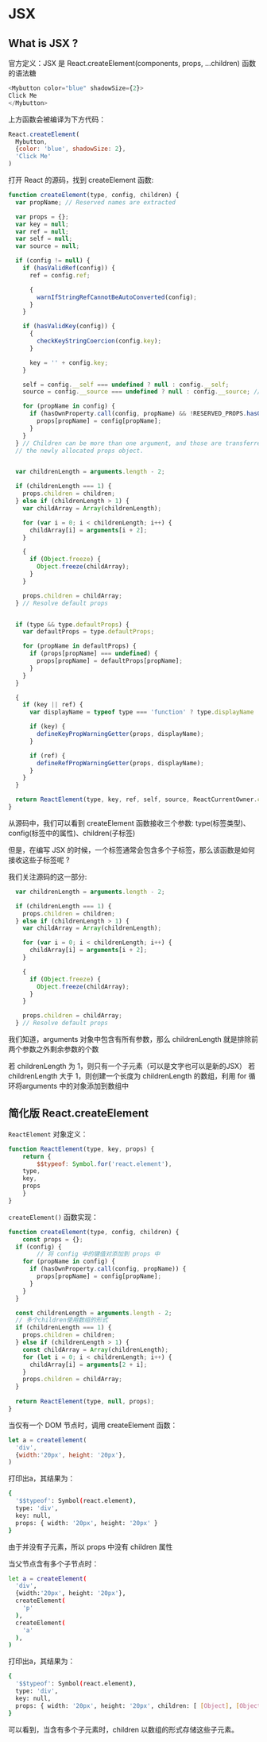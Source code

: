 
# JSX


## **What is JSX ?**


官方定义：JSX 是 React.createElement(components, props, ...children) 函数的语法糖


```javascript
<Mybutton color="blue" shadowSize={2}>
Click Me
</Mybutton>
```


上方函数会被编译为下方代码：


```javascript
React.createElement(
  Mybutton,
  {color: 'blue', shadowSize: 2},
  'Click Me'
)
```


打开 React 的源码，找到 createElement 函数:


```javascript
function createElement(type, config, children) {
  var propName; // Reserved names are extracted

  var props = {};
  var key = null;
  var ref = null;
  var self = null;
  var source = null;

  if (config != null) {
    if (hasValidRef(config)) {
      ref = config.ref;

      {
        warnIfStringRefCannotBeAutoConverted(config);
      }
    }

    if (hasValidKey(config)) {
      {
        checkKeyStringCoercion(config.key);
      }

      key = '' + config.key;
    }

    self = config.__self === undefined ? null : config.__self;
    source = config.__source === undefined ? null : config.__source; // Remaining properties are added to a new props object

    for (propName in config) {
      if (hasOwnProperty.call(config, propName) && !RESERVED_PROPS.hasOwnProperty(propName)) {
        props[propName] = config[propName];
      }
    }
  } // Children can be more than one argument, and those are transferred onto
  // the newly allocated props object.


  var childrenLength = arguments.length - 2;

  if (childrenLength === 1) {
    props.children = children;
  } else if (childrenLength > 1) {
    var childArray = Array(childrenLength);

    for (var i = 0; i < childrenLength; i++) {
      childArray[i] = arguments[i + 2];
    }

    {
      if (Object.freeze) {
        Object.freeze(childArray);
      }
    }

    props.children = childArray;
  } // Resolve default props


  if (type && type.defaultProps) {
    var defaultProps = type.defaultProps;

    for (propName in defaultProps) {
      if (props[propName] === undefined) {
        props[propName] = defaultProps[propName];
      }
    }
  }

  {
    if (key || ref) {
      var displayName = typeof type === 'function' ? type.displayName || type.name || 'Unknown' : type;

      if (key) {
        defineKeyPropWarningGetter(props, displayName);
      }

      if (ref) {
        defineRefPropWarningGetter(props, displayName);
      }
    }
  }

  return ReactElement(type, key, ref, self, source, ReactCurrentOwner.current, props);
}
```


从源码中，我们可以看到 createElement 函数接收三个参数: type(标签类型)、config(标签中的属性)、children(子标签)


但是，在编写 JSX 的时候，一个标签通常会包含多个子标签，那么该函数是如何接收这些子标签呢 ?


我们关注源码的这一部分:


```javascript
  var childrenLength = arguments.length - 2;

  if (childrenLength === 1) {
    props.children = children;
  } else if (childrenLength > 1) {
    var childArray = Array(childrenLength);

    for (var i = 0; i < childrenLength; i++) {
      childArray[i] = arguments[i + 2];
    }

    {
      if (Object.freeze) {
        Object.freeze(childArray);
      }
    }

    props.children = childArray;
  } // Resolve default props
```


我们知道，arguments 对象中包含有所有参数，那么 childrenLength 就是排除前两个参数之外剩余参数的个数


若 childrenLength 为 1，则只有一个子元素（可以是文字也可以是新的JSX） 若 childrenLength 大于 1，则创建一个长度为 childrenLength 的数组，利用 for 循环将arguments 中的对象添加到数组中


## 简化版 React.createElement


`ReactElement` 对象定义：


```javascript
function ReactElement(type, key, props) {
	return {
		$$typeof: Symbol.for('react.element'),
    type,
    key,
    props
	}
}
```


`createElement()` 函数实现：


```javascript
function createElement(type, config, children) {
	const props = {};
  if (config) {
		// 将 config 中的键值对添加到 props 中
    for (propName in config) {
      if (hasOwnProperty.call(config, propName)) {
        props[propName] = config[propName];
      }
    }
  }

  const childrenLength = arguments.length - 2;
  // 多个children使用数组的形式
  if (childrenLength === 1) {
    props.children = children;
  } else if (childrenLength > 1) {
    const childArray = Array(childrenLength);
    for (let i = 0; i < childrenLength; i++) {
      childArray[i] = arguments[2 + i];
    }
    props.children = childArray;
  }
  
  return ReactElement(type, null, props);
}
```


当仅有一个 DOM 节点时，调用 createElement 函数：


```javascript
let a = createElement(
  'div',
  {width:'20px', height: '20px'},
)
```


打印出a，其结果为：


```bash
{
  '$$typeof': Symbol(react.element),
  type: 'div',
  key: null,
  props: { width: '20px', height: '20px' }
}
```


由于并没有子元素，所以 props 中没有 children 属性


当父节点含有多个子节点时：


```bash
let a = createElement(
  'div',
  {width:'20px', height: '20px'},
  createElement(
    'p'
  ),
  createElement(
    'a'
  ),
)
```


打印出a，其结果为：


```bash
{
  '$$typeof': Symbol(react.element),
  type: 'div',
  key: null,
  props: { width: '20px', height: '20px', children: [ [Object], [Object] ] }
}
```


可以看到，当含有多个子元素时，children 以数组的形式存储这些子元素。

